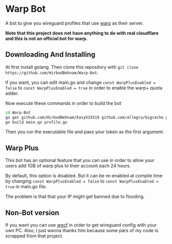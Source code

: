 # Warp Bot
A bot to give you wireguard profiles that use [warp](https://1.1.1.1) as their server.

**Note that this project does not have anything to do with real cloudflare and this is not an official bot for warp.**
## Downloading And Installing
At first install golang. Then clone this repository with `git clone https://github.com/HirbodBehnam/Warp-Bot`.

If you want, you can edit main.go and change `const WarpPlusEnabled = false` to `const WarpPlusEnabled = true` in order to enable the warp+ quota adder.

Now execute these commands in order to build the bot
```bash
cd Warp-Bot
go get github.com/HirbodBehnam/EasyX25519 github.com/allegro/bigcache github.com/go-telegram-bot-api/telegram-bot-api
go build main.go profile.go
```

Then you run the executable file and pass your token as the first argument.

## Warp Plus
This bot has an optional feature that you can use in order to allow your users add 1GB of warp plus to their account each 24 hours.

By default, this option is disabled. But it can be re-enabled at compile time by changing `const WarpPlusEnabled = false` to `const WarpPlusEnabled = true` in main.go file.

The problem is that that your IP might get banned due to flooding.

## Non-Bot version
If you want you can use [wgcf](https://github.com/ViRb3/wgcf/) in order to get wireguard config with your own PC. Also, I just wanna thanks him because some pars of my code is scrapped from that project.